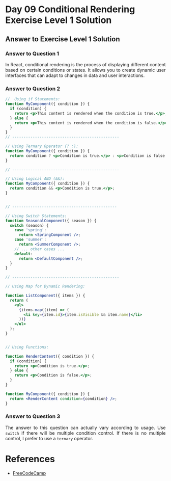 # Day 09 Conditional Rendering Exercise Level 1 Solution
## Answer to Exercise Level 1 Solution
### Answer to Question 1
<p align="justify">In React, conditional rendering is the process of displaying different content based on certain conditions or states. It allows you to create dynamic user interfaces that can adapt to changes in data and user interactions.</p>

### Answer to Question 2
```jsx
//  Using if Statements:
function MyComponent({ condition }) {
  if (condition) {
    return <p>This content is rendered when the condition is true.</p>;
  } else {
    return <p>This content is rendered when the condition is false.</p>;
  }
}
// -----------------------------------------------

// Using Ternary Operator (? :):
function MyComponent({ condition }) {
  return condition ? <p>Condition is true.</p> : <p>Condition is false.</p>;
}

// -----------------------------------------------

// Using Logical AND (&&):
function MyComponent({ condition }) {
  return condition && <p>Condition is true.</p>;
}


// ----------------------------------------------

// Using Switch Statements:
function SeasonalComponent({ season }) {
  switch (season) {
    case 'spring':
      return <SpringComponent />;
    case 'summer':
      return <SummerComponent />;
    // ... other cases ...
    default:
      return <DefaultComponent />;
  }
}

// -----------------------------------------------

// Using Map for Dynamic Rendering:

function ListComponent({ items }) {
  return (
    <ul>
      {items.map((item) => (
        <li key={item.id}>{item.isVisible && item.name}</li>
      ))}
    </ul>
  );
}


// Using Functions:

function RenderContent({ condition }) {
  if (condition) {
    return <p>Condition is true.</p>;
  } else {
    return <p>Condition is false.</p>;
  }
}

function MyComponent({ condition }) {
  return <RenderContent condition={condition} />;
}
```

### Answer to Question 3

<p align="justify">The answer to this question can actually vary according to usage. Use <code>switch</code> if there will be multiple condition control. If there is no multiple control, I prefer to use a  <code>ternary</code> operator.</p>

# References
- [FreeCodeCamp](https://www.freecodecamp.org/news/react-conditional-rendering)
